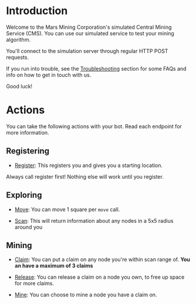 
# Introduction

Welcome to the Mars Mining Corporation's simulated Central Mining Service (CMS). You can use our simulated
service to test your mining algorithm.

You'll connect to the simulation server through regular HTTP POST requests.

If you run into trouble, see the [Troubleshooting](#troubleshooting-faqs) section for some FAQs and info on how to get in touch with us.

Good luck!

# Actions

You can take the following actions with your bot. Read each endpoint for more information.

## Registering

* [Register](#register):  This registers you and gives you a starting location.

<aside class="warning">
  Always call register first! Nothing else will work until you register.
</aside>

## Exploring

* [Move](#move): You can move 1 square per `move` call.

* [Scan](#scan): This will return information about any nodes in a 5x5 radius around you

## Mining

* [Claim](#claim): You can put a claim on any node you're within scan range of. **You an have a maximum of 3 claims**

* [Release](#release): You can release a claim on a node you own, to free up space for more claims.

* [Mine](#mine): You can choose to mine a node you have a claim on. 
